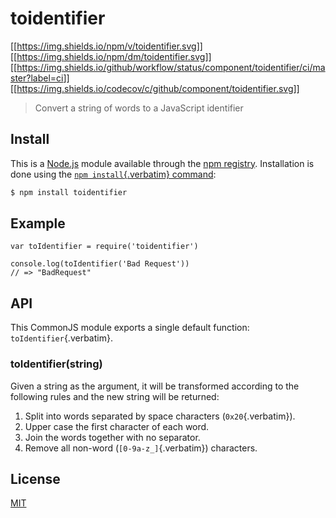 # toidentifier

[\[\[<https://img.shields.io/npm/v/toidentifier.svg>](https://npmjs.org/package/toidentifier)\]\]
[\[\[<https://img.shields.io/npm/dm/toidentifier.svg>](https://npmjs.org/package/toidentifier)\]\]
[\[\[<https://img.shields.io/github/workflow/status/component/toidentifier/ci/master?label=ci>](https://github.com/component/toidentifier?query=workflow%3Aci)\]\]
[\[\[<https://img.shields.io/codecov/c/github/component/toidentifier.svg>](https://codecov.io/gh/component/toidentifier)\]\]

> Convert a string of words to a JavaScript identifier

## Install

This is a [Node.js](https://nodejs.org/en/) module available through the
[npm registry](https://www.npmjs.com/). Installation is done using the
[`npm install`{.verbatim}
command](https://docs.npmjs.com/getting-started/installing-npm-packages-locally):

``` {.bash org-language="sh"}
$ npm install toidentifier
```

## Example

``` {.javascript org-language="js"}
var toIdentifier = require('toidentifier')

console.log(toIdentifier('Bad Request'))
// => "BadRequest"
```

## API

This CommonJS module exports a single default function:
`toIdentifier`{.verbatim}.

### toIdentifier(string)

Given a string as the argument, it will be transformed according to the
following rules and the new string will be returned:

1.  Split into words separated by space characters (`0x20`{.verbatim}).
2.  Upper case the first character of each word.
3.  Join the words together with no separator.
4.  Remove all non-word (`[0-9a-z_]`{.verbatim}) characters.

## License

[MIT](LICENSE)

## 
